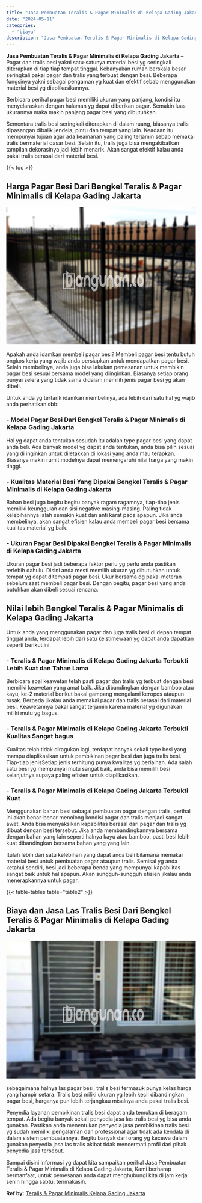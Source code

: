 ```yaml
---
title: "Jasa Pembuatan Teralis & Pagar Minimalis di Kelapa Gading Jakarta"
date: "2024-05-11"
categories: 
  - "biaya"
description: "Jasa Pembuatan Teralis & Pagar Minimalis di Kelapa Gading Jakarta. Sampai disini informasi yg dapat kita sampaikan perihal Jasa Pembuatan Teralis & Pagar Min..."
---
```


**Jasa Pembuatan Teralis & Pagar Minimalis di Kelapa Gading Jakarta** – Pagar dan tralis besi yakni satu-satunya material besi yg seringkali diterapkan di tiap tiap tempat tinggal. Kebanyakan rumah berskala besar seringkali pakai pagar dan tralis yang terbuat dengan besi. Beberapa fungsinya yakni sebagai pengaman yg kuat dan efektif sebab menggunakan material besi yg diaplikasikannya.

Berbicara perihal pagar besi memiliki ukuran yang panjang, kondisi itu menyelaraskan dengan halaman yg dapat diberikan pagar. Semakin luas ukurannya maka makin panjang pagar besi yang dibutuhkan.

Sementara tralis besi seringkali diterapkan di dalam ruang, biasanya tralis dipasangan dibalik jendela, pintu dan tempat yang lain. Keadaan itu mempunyai tujuan agar ada keamanan yang paling terjamin sebab memakai tralis bermaterial dasar besi. Selain itu, tralis juga bisa mengakibatkan tampilan dekorasinya jadi lebih menarik. Akan sangat efektif kalau anda pakai tralis berasal dari material besi.

{{< toc >}}

## Harga Pagar Besi Dari Bengkel Teralis & Pagar Minimalis di Kelapa Gading Jakarta

![Jasa Pembuatan Teralis & Pagar Minimalis di Kelapa Gading Jakarta](/images/pagar-minimalis-murah-06.png)

Apakah anda idamkan membeli pagar besi? Membeli pagar besi tentu butuh ongkos kerja yang wajib anda persiapkan untuk mendapatkan pagar besi. Selain membelinya, anda juga bisa lakukan pemesanan untuk membikin pagar besi sesuai bersama model yang diinginkan. Biasanya setiap orang punyai selera yang tidak sama didalam memilih jenis pagar besi yg akan dibeli.

Untuk anda yg tertarik idamkan membelinya, ada lebih dari satu hal yg wajib anda perhatikan sbb:
### \- Model Pagar Besi Dari Bengkel Teralis & Pagar Minimalis di Kelapa Gading Jakarta

Hal yg dapat anda tentukan sesudah itu adalah type pagar besi yang dapat anda beli. Ada banyak model yg dapat anda tentukan, anda bisa pilih sesuai yang di inginkan untuk diletakkan di lokasi yang anda mau terapkan. Biasanya makin rumit modelnya dapat memengaruhi nilai harga yang makin tinggi.

### \- Kualitas Material Besi Yang Dipakai Bengkel Teralis & Pagar Minimalis di Kelapa Gading Jakarta

Bahan besi juga begitu begitu banyak ragam ragamnya, tiap-tiap jenis memiliki keunggulan dan sisi negative masing-masing. Paling tidak kelebihannya ialah semakin kuat dan anti karat pada apapun. Jika anda membelinya, akan sangat efisien kalau anda membeli pagar besi bersama kualitas material yg baik.

### \- Ukuran Pagar Besi Dipakai Bengkel Teralis & Pagar Minimalis di Kelapa Gading Jakarta

Ukuran pagar besi jadi beberapa faktor perlu yg perlu anda pastikan terlebih dahulu. Disini anda mesti memilih ukuran yg dibutuhkan untuk tempat yg dapat ditempati pagar besi. Ukur bersama dg pakai meteran sebelum saat membeli pagar besi. Dengan begitu, pagar besi yang anda butuhkan akan dibeli sesuai rencana.

## Nilai lebih Bengkel Teralis & Pagar Minimalis di Kelapa Gading Jakarta

Untuk anda yang menggunakan pagar dan juga tralis besi di depan tempat tinggal anda, terdapat lebih dari satu keistimewaan yg dapat anda dapatkan seperti berikut ini.

### \- Teralis & Pagar Minimalis di Kelapa Gading Jakarta Terbukti Lebih Kuat dan Tahan Lama

Berbicara soal keawetan telah pasti pagar dan tralis yg terbuat dengan besi memiliki keawetan yang amat baik. Jika dibandingkan dengan bamboo atau kayu, ke-2 material berikut bakal gampang mengalami keropos ataupun rusak. Berbeda jikalau anda memakai pagar dan tralis berasal dari material besi. Keawetannya bakal sangat terjamin karena material yg digunakan miliki mutu yg bagus.

### \- Teralis & Pagar Minimalis di Kelapa Gading Jakarta Terbukti Kualitas Sangat bagus

Kualitas telah tidak diragukan lagi, terdapat banyak sekali type besi yang mampu diaplikasikan untuk pembikinan pagar besi dan juga tralis besi. Tiap-tiap jenisSetiap jenis terhitung punya kwalitas yg berlainan. Ada salah satu besi yg mempunyai mutu sangat baik, anda bisa memilih besi selanjutnya supaya paling efisien untuk diaplikasikan.

### \- Teralis & Pagar Minimalis di Kelapa Gading Jakarta Terbukti Kuat

Menggunakan bahan besi sebagai pembuatan pagar dengan tralis, perihal ini akan benar-benar menolong kondisi pagar dan tralis menjadi sangat awet. Anda bisa menyaksikan kapabilitas berasal dari pagar dan tralis yg dibuat dengan besi tersebut. Jika anda membandingkannya bersama dengan bahan yang lain seperti halnya kayu atau bamboo, pasti besi lebih kuat dibandingkan bersama bahan yang yang lain.

Itulah lebih dari satu kelebihan yang dapat anda beli bilamana memakai material besi untuk pembuatan pagar ataupun tralis. Semisal yg anda ketahui sendiri, besi jadi beberapa benda yang mempunyai kapabilitas sangat baik untuk hal apapun. Akan sungguh-sungguh efisien jikalau anda menerapkannya untuk pagar.

{{< table-tables table="table2" >}}

## Biaya dan Jasa Las Tralis Besi Dari Bengkel Teralis & Pagar Minimalis di Kelapa Gading Jakarta

![Jasa Pembuatan Teralis & Pagar Minimalis di Kelapa Gading Jakarta](/images/teralis-minimalis-murah-09.png)

sebagaimana halnya las pagar besi, tralis besi termasuk punya kelas harga yang hampir setara. Tralis besi miliki ukuran yg lebih kecil dibandingkan pagar besi, harganya pun lebih terjangkau misalnya anda pakai tralis besi.

Penyedia layanan pembikinan tralis besi dapat anda temukan di beragam tempat. Ada begitu banyak sekali penyedia jasa las tralis besi yg bisa anda gunakan. Pastikan anda menentukan penyedia jasa pembikinan tralis besi yg sudah memiliki pengalaman dan professional agar tidak ada kendala di dalam sistem pembuatannya. Begitu banyak dari orang yg kecewa dalam gunakan penyedia jasa las tralis akibat tidak mencermati profil dari pihak penyedia jasa tersebut.

Sampai disini informasi yg dapat kita sampaikan perihal Jasa Pembuatan Teralis & Pagar Minimalis di Kelapa Gading Jakarta, Kami berharap bermanfaat, untuk pemesanan anda dapat menghubungi kita di jam kerja senin hingga sabtu, terimakasih.

**Ref by:** [Teralis & Pagar Minimalis Kelapa Gading Jakarta](https://id.wikipedia.org/wiki/Teralis)
